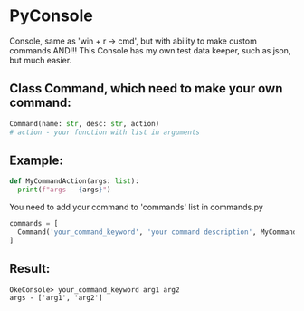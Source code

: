 # PyConsole
Console, same as 'win + r -> cmd', but with ability to make custom commands
AND!!! This Console has my own test data keeper, such as json, but much easier.

## Class Command, which need to make your own command:
```py
Command(name: str, desc: str, action)
# action - your function with list in arguments
```

## Example:
```py
def MyCommandAction(args: list):
  print(f"args - {args}")
```

You need to add your command to 'commands' list in commands.py
```py
commands = [
  Command('your_command_keyword', 'your command description', MyCommandAction)
]
```

## Result:
```
OkeConsole> your_command_keyword arg1 arg2
args - ['arg1', 'arg2']
```

  
